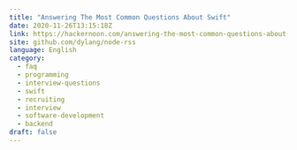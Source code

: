 ```yaml
---
title: "Answering The Most Common Questions About Swift"
date: 2020-11-26T13:15:18Z
link: https://hackernoon.com/answering-the-most-common-questions-about-swift-lz253139?source=rss&utm_medium=RSS&utm_source=news.12bit.vn
site: github.com/dylang/node-rss
language: English
category:
  - faq
  - programming
  - interview-questions
  - swift
  - recruiting
  - interview
  - software-development
  - backend
draft: false
---
```

